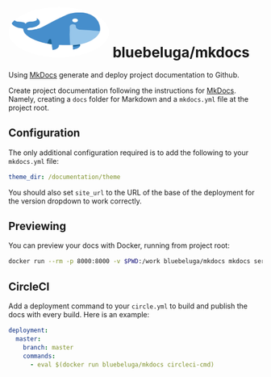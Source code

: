 
# [<img src="images/bluebeluga.png" height="100" width="200" style="border-radius: 50%;" alt="@fancyremarker" />](https://github.com/blue-beluga/docker-mkdocs) bluebeluga/mkdocs

Using [MkDocs](http://www.mkdocs.org/) generate and deploy project documentation to Github.

Create project documentation following the instructions for [MkDocs](http://www.mkdocs.org/). Namely, creating a `docs` folder for Markdown and a `mkdocs.yml` file at the project root.

## Configuration

The only additional configuration required is to add the following to your `mkdocs.yml` file:

```yaml
theme_dir: /documentation/theme
```

You should also set `site_url` to the URL of the base of the deployment for the version dropdown to work correctly.

## Previewing

You can preview your docs with Docker, running from project root:

```bash
docker run --rm -p 8000:8000 -v $PWD:/work bluebeluga/mkdocs mkdocs serve
```

## CircleCI

Add a deployment command to your `circle.yml` to build and publish the docs with every build. Here is an example:

```yaml
deployment:
  master:
    branch: master
    commands:
      - eval $(docker run bluebeluga/mkdocs circleci-cmd)
```

